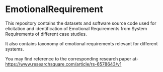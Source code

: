 # EmotionalRequirement

This repository contains the datasets and software source code used for elicitation and identification of Emotional Requirements from System Requirements of different case studies.

It also contains taxonomy of emotional requirements relevant for different systems.

You may find reference to the corresponding research paper at- https://www.researchsquare.com/article/rs-6578643/v1

